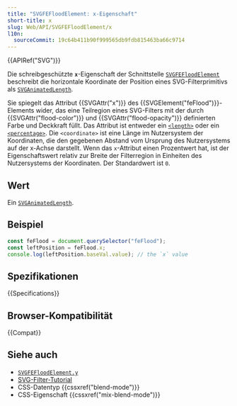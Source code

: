 ```yaml
---
title: "SVGFEFloodElement: x-Eigenschaft"
short-title: x
slug: Web/API/SVGFEFloodElement/x
l10n:
  sourceCommit: 19c64b411b90f999565db9fdb815463ba66c9714
---
```


{{APIRef("SVG")}}

Die schreibgeschützte **`x`**-Eigenschaft der Schnittstelle [`SVGFEFloodElement`](/de/docs/Web/API/SVGFEFloodElement) beschreibt die horizontale Koordinate der Position eines SVG-Filterprimitivs als [`SVGAnimatedLength`](/de/docs/Web/API/SVGAnimatedLength).

Sie spiegelt das Attribut {{SVGAttr("x")}} des {{SVGElement("feFlood")}}-Elements wider, das eine Teilregion eines SVG-Filters mit der durch {{SVGAttr("flood-color")}} und {{SVGAttr("flood-opacity")}} definierten Farbe und Deckkraft füllt. Das Attribut ist entweder ein [`<length>`](/de/docs/Web/SVG/Guides/Content_type#length) oder ein [`<percentage>`](/de/docs/Web/SVG/Guides/Content_type#percentage). Die `<coordinate>` ist eine Länge im Nutzersystem der Koordinaten, die den gegebenen Abstand vom Ursprung des Nutzersystems auf der x-Achse darstellt. Wenn das `x`-Attribut einen Prozentwert hat, ist der Eigenschaftswert relativ zur Breite der Filterregion in Einheiten des Nutzersystems der Koordinaten. Der Standardwert ist `0`.

## Wert

Ein [`SVGAnimatedLength`](/de/docs/Web/API/SVGAnimatedLength).

## Beispiel

```js
const feFlood = document.querySelector("feFlood");
const leftPosition = feFlood.x;
console.log(leftPosition.baseVal.value); // the `x` value
```

## Spezifikationen

{{Specifications}}

## Browser-Kompatibilität

{{Compat}}

## Siehe auch

- [`SVGFEFloodElement.y`](/de/docs/Web/API/SVGFEFloodElement/y)
- [SVG-Filter-Tutorial](/de/docs/Web/SVG/Guides/SVG_filters)
- CSS-Datentyp {{cssxref("blend-mode")}}
- CSS-Eigenschaft {{cssxref("mix-blend-mode")}}
